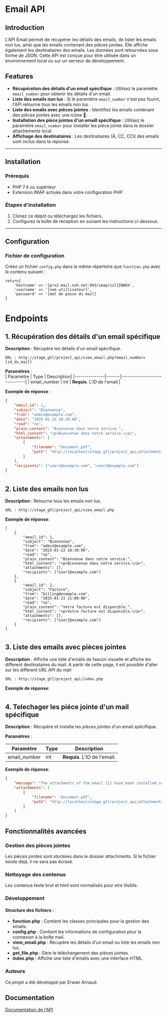 # **Email API**

## Introduction
L'API Email permet de récupérer les détails des emails, de lister les emails non lus, ainsi que les emails contenant des pièces jointes. Elle affiche également les destinataires des emails. Les données sont retournées sous forme de JSON. Cette API est conçue pour être utilisée dans un environnement local ou sur un serveur de développement.

## Features
- **Récupération des détails d'un email spécifique** : Utilisez le paramètre `email_number` pour obtenir les détails d'un email.
- **Liste des emails non lus** : Si le paramètre `email_number` n'est pas fourni, l'API retourne tous les emails non lus.
- **Liste des emails avec pièces jointes** : Identifiez les emails contenant des pièces jointes avec une icône 📎.
- **Installation des pièce jointes d'un emaill spécifique** : Utilisez le paramètre `email_number` pour installer les pièce jointe dans le dossier attachements local
- **Affichage des destinataires** : Les destinataires (À, CC, CCI) des emails sont inclus dans la réponse.

---

## Installation

### Prérequis
- PHP 7.4 ou supérieur
- Extension IMAP activée dans votre configuration PHP.

### Étapes d'installation
1. Clonez ce dépôt ou téléchargez les fichiers.
2. Configurez la boîte de réception en suivant les instructions ci-dessous.

---

## Configuration

### Fichier de configuration
Créez un fichier `config.php` dans le même répertoire que `function.php` avec le contenu suivant :
```http
return{
    'hostname' => '{pro2.mail.ovh.net:993/imap/ssl}INBOX',
    'username' => '[nom utillisateur]',
    'password' => '[mot de passe du mail]
}
```
# Endpoints

## 1. Récupération des détails d'un email spécifique
**Description** : Récupère les détails d'un email spécifique.
```http
URL : http://stage_gtl/project_api/view_email.php?email_number=[id_du_mail]

```

**Paramètres** :  
| Paramètre     | Type  | Description|
|---------------|-------|------------------------------|
| email_number  | int   | **Requis**. L'ID de l'email.|

**Exemple de réponse** :  
```json
{
    "email_id": 1,
    "subject": "Bienvenue",
    "from": "admin@example.com",
    "date": "2025-01-22 10:30:00",
    "read": "no",
    "plain_content": "Bienvenue dans notre service.",
    "html_content": "<p>Bienvenue dans notre service.</p>",
    "attachments": [
        {
            "filename": "document.pdf",
            "path": "http://localhost/stage_gtl/project_api/attachments/20250122_103000_document.pdf"
        }
    ],
    "recipients": ["user1@example.com", "user2@example.com"]
}
```
#
## 2. Liste des emails non lus
**Description** : Retourne tous les emails non lus.

```http
URL : http://stage_gtl/project_api/view_email.php
```

**Exemple de réponse**:

```http
[
    {
        "email_id": 1,
        "subject": "Bienvenue",
        "from": "admin@example.com",
        "date": "2025-01-22 10:30:00",
        "read": "no",
        "plain_content": "Bienvenue dans notre service.",
        "html_content": "<p>Bienvenue dans notre service.</p>",
        "attachments": [],
        "recipients": ["user1@example.com"]
    },
    {
        "email_id": 2,
        "subject": "Facture",
        "from": "billing@example.com",
        "date": "2025-01-22 11:00:00",
        "read": "no",
        "plain_content": "Votre facture est disponible.",
        "html_content": "<p>Votre facture est disponible.</p>",
        "attachments": [],
        "recipients": ["user2@example.com"]
    }
]
```

# 
## 3. Liste des emails avec pièces jointes
**Description** : Affiche une liste d'emails de faacon visuelle et affiche les different destinataires du mail. A partir de cette page, il est possible d'aller sur les different URL API du mail

```http
URL : http://stage_gtl/project_api/index.php
```
**Exemple de réponse**:

#
## 4. Telechager les piéce jointe d'un mail spécifique

**Description** : Récupère et installe les pièces jointes d'un email spécifique.

**Paramètres** :

| Paramètre     | Type  | Description|
|---------------|-------|------------------------------|
| email_number  | int   | **Requis**. L'ID de l'email.|

**Exemple de réponse**:

```json
{
    "message": "The attachments of the email [1] have been installed successfully.",
    "attachments": [
        {
            "filename": "document.pdf",
            "path": "http://localhost/stage_gtl/project_api/attachments/20250122_103000_document.pdf"
        }
    ]
}
```

## Fonctionnalités avancées

### Gestion des pièces jointes
Les pièces jointes sont stockées dans le dossier attachments.
Si le fichier existe déjà, il ne sera pas écrasé.

### Nettoyage des contenus
Les contenus texte brut et html sont normalisés pour etre lilsible.

### Développement

#### Structure des fichiers :
* **function.php** : Contient les classes principales pour la gestion des emails.
* **config.php** : Contient les informations de configuration pour la connexion à la boîte mail.
* **view_email.php** : Récupère les détails d'un email ou liste les emails non lus.
* **get_file.php** : Gère le téléchargement des pièces jointes.
* **index.php** : Affiche une liste d'emails avec une interface HTML.

### Auteurs
Ce projet a été développé par Erwan Arnaud.

## Documentation

[Documentation de l'API](openapi.yaml)
